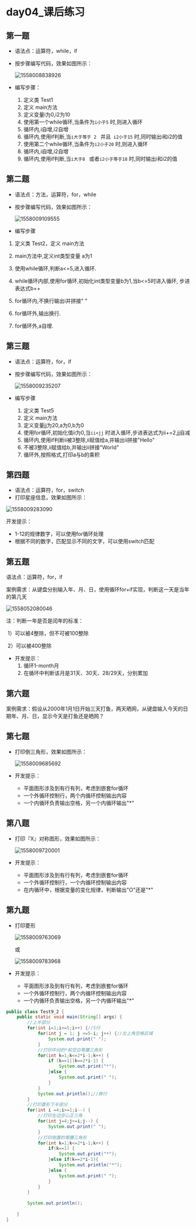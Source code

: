 # day04_课后练习

## 第一题

* 语法点：运算符，while，if

* 按步骤编写代码，效果如图所示：

  ![1558008838926](imgs\\1558008838926.png)

  

* 编写步骤：

  1. 定义类 Test1
  2. 定义 main方法
  3. 定义变量i为0,i2为10
  4. 使用第一个while循环,当条件为`i小于5` 时,则进入循环
  5. 循环内,i自增,i2自增
  6. 循环内,使用if判断,当`i大于等于 2 ` 并且` i2小于15` 时,同时输出i和i2的值
  7. 使用第二个while循环,当条件为`i2小于20` 时,则进入循环
  8. 循环内,i自增,i2自增
  9. 循环内,使用if判断,当`i大于8 ` 或者`i2小于等于18` 时,同时输出i和i2的值

## 第二题

* 语法点：方法，运算符，for，while 

* 按步骤编写代码，效果如图所示：

  ![1558009109555](imgs\\1558009109555.png)

* 编写步骤

1. 定义类 Test2，定义 main方法

2. main方法中,定义int类型变量 a为1

3. 使用while循环,判断a<=5,进入循环.

4. while循环内部,使用for循环,初始化int类型变量b为1,当b<=5时进入循环, 步进表达式b++

5. for循环内,不换行输出i并拼接" "

6. for循环外,输出换行.

7. for循环外,a自增.

## 第三题

* 语法点：运算符，for，if

* 按步骤编写代码，效果如图所示：

  ![1558009235207](imgs\\1558009235207.png)

* 编写步骤

  1. 定义类 Test5
  2. 定义 main方法
  3. 定义变量jj为20,a为0,b为0
  4. 使用for循环,初始化值ii为0,当`ii<jj` 时进入循环,步进表达式为ii+=2,jj自减
  5. 循环内,使用if判断ii被3整除,ii赋值给a,并输出ii拼接"Hello"
  6. 不被3整除,ii赋值给b,并输出ii拼接"World"
  7. 循环外,按照格式,打印a与b的乘积

## 第四题

* 语法点：运算符，for，switch
* 打印星座信息，效果如图所示：

![1558009283090](imgs\\1558009283090.png)

开发提示：

* 1-12的规律数字，可以使用for循环处理
* 根据不同的数字，匹配显示不同的文字，可以使用switch匹配

## 第五题

语法点：运算符，for，if

案例需求：从键盘分别输入年、月、日，使用循环for+if实现，判断这一天是当年的第几天 

![1558052080046](imgs/1558052080046.png)

   注：判断一年是否是闰年的标准：

​       1）可以被4整除，但不可被100整除

​       2）可以被400整除

* 开发提示：
  1. 循环1-month月
  2. 在循环中判断该月是31天、30天、28/29天，分别累加

## 第六题

案例需求：假设从2000年1月1日开始三天打鱼，两天晒网，从键盘输入今天的日期年、月、日，显示今天是打鱼还是晒网？

## 第七题

* 打印倒三角形，效果如图所示：

  ![1558009685692](imgs/1558009685692.png)

* 开发提示：

  * 平面图形涉及到有行有列，考虑到嵌套for循环
  * 一个外循环控制行，两个内循环控制输出内容
  * 一个内循环负责输出空格，另一个内循环输出"*"

## 第八题

* 打印『X』对称图形，效果如图所示：

  ![1558009720001](imgs/1558009720001.png)

* 开发提示：

  * 平面图形涉及到有行有列，考虑到嵌套for循环
  * 一个外循环控制行，一个内循环控制输出内容
  * 在内循环中，根据变量的变化规律，判断输出"O"还是"*"

## 第九题

* 打印菱形

  ![1558009763069](imgs/1558009763069.png)

  或

  ![1558009783968](imgs/1558009783968.png)

* 开发提示：

  * 平面图形涉及到有行有列，考虑到嵌套for循环
  * 一个外循环控制行，两个内循环控制输出内容
  * 一个内循环负责输出空格，另一个内循环输出"*"

```java
public class Test9_2 {
	public static void main(String[] args) {
		//上半部分
		for(int i=1;i<=5;i++) {//5行
			for(int j = 1; j <=5-i; j++) {//左上角空格区域
				System.out.print(" ");			
			}
			//打印中间的*和空白等腰三角形
			for(int k=1;k<=2*i-1;k++) {
				if (k==1||k==2*i-1) {
					System.out.print("*");
				}else {
					System.out.print(" ");
				}
			}
			System.out.println();//换行
		}
		//打印菱形下半部分
		for(int i =4;i>=1;i--) {
			//打印左边空心正三角
			for(int j=4;j>=i;j--) {
				System.out.print(" ");
			}
			//打印倒置的等腰三角形
			for(int k=1;k<=2*i-1;k++) {
				if(k==1) {
					System.out.print("*");
				}else if(k==2*i-1){
					System.out.println("*");
				}else {
					System.out.print(" ");
				}
			}
		}
		
		System.out.println();
		
	}
}
```


